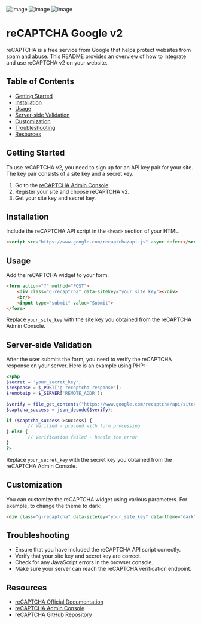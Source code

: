 ![image](https://github.com/user-attachments/assets/c9ff6287-9517-43d3-a260-4786a3272192)
![image](https://github.com/user-attachments/assets/4adeffe9-7893-48f5-b93e-b6aa38b504d4)
![image](https://github.com/user-attachments/assets/86ee03dd-6627-46df-99e0-f53ab8308a55)


# reCAPTCHA Google v2

reCAPTCHA is a free service from Google that helps protect websites from spam and abuse. This README provides an overview of how to integrate and use reCAPTCHA v2 on your website.

## Table of Contents
- [Getting Started](#getting-started)
- [Installation](#installation)
- [Usage](#usage)
- [Server-side Validation](#server-side-validation)
- [Customization](#customization)
- [Troubleshooting](#troubleshooting)
- [Resources](#resources)

## Getting Started

To use reCAPTCHA v2, you need to sign up for an API key pair for your site. The key pair consists of a site key and a secret key.

1. Go to the [reCAPTCHA Admin Console](https://www.google.com/recaptcha/admin).
2. Register your site and choose reCAPTCHA v2.
3. Get your site key and secret key.

## Installation

Include the reCAPTCHA API script in the `<head>` section of your HTML:

```html
<script src="https://www.google.com/recaptcha/api.js" async defer></script>
```

## Usage

Add the reCAPTCHA widget to your form:

```html
<form action="?" method="POST">
    <div class="g-recaptcha" data-sitekey="your_site_key"></div>
    <br/>
    <input type="submit" value="Submit">
</form>
```

Replace `your_site_key` with the site key you obtained from the reCAPTCHA Admin Console.

## Server-side Validation

After the user submits the form, you need to verify the reCAPTCHA response on your server. Here is an example using PHP:

```php
<?php
$secret = 'your_secret_key';
$response = $_POST['g-recaptcha-response'];
$remoteip = $_SERVER['REMOTE_ADDR'];

$verify = file_get_contents("https://www.google.com/recaptcha/api/siteverify?secret={$secret}&response={$response}&remoteip={$remoteip}");
$captcha_success = json_decode($verify);

if ($captcha_success->success) {
        // Verified - proceed with form processing
} else {
        // Verification failed - handle the error
}
?>
```

Replace `your_secret_key` with the secret key you obtained from the reCAPTCHA Admin Console.

## Customization

You can customize the reCAPTCHA widget using various parameters. For example, to change the theme to dark:

```html
<div class="g-recaptcha" data-sitekey="your_site_key" data-theme="dark"></div>
```

## Troubleshooting

- Ensure that you have included the reCAPTCHA API script correctly.
- Verify that your site key and secret key are correct.
- Check for any JavaScript errors in the browser console.
- Make sure your server can reach the reCAPTCHA verification endpoint.

## Resources

- [reCAPTCHA Official Documentation](https://developers.google.com/recaptcha/docs/v2)
- [reCAPTCHA Admin Console](https://www.google.com/recaptcha/admin)
- [reCAPTCHA GitHub Repository](https://github.com/google/recaptcha)
